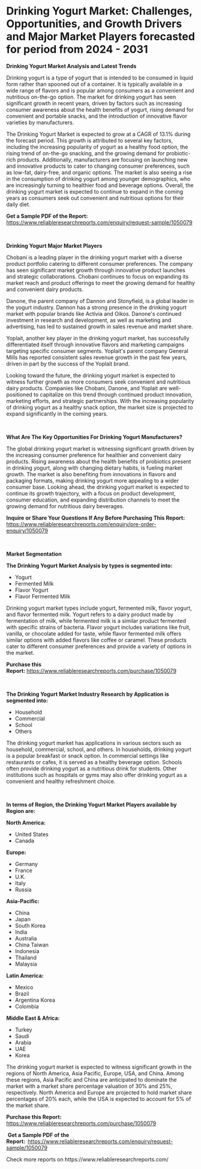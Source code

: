<p><h1>Drinking Yogurt Market: Challenges, Opportunities, and Growth Drivers and Major Market Players forecasted for period from 2024 - 2031</h1></p><p><strong>Drinking Yogurt Market Analysis and Latest Trends</strong></p>
<p><p>Drinking yogurt is a type of yogurt that is intended to be consumed in liquid form rather than spooned out of a container. It is typically available in a wide range of flavors and is popular among consumers as a convenient and nutritious on-the-go option. The market for drinking yogurt has seen significant growth in recent years, driven by factors such as increasing consumer awareness about the health benefits of yogurt, rising demand for convenient and portable snacks, and the introduction of innovative flavor varieties by manufacturers.</p><p>The Drinking Yogurt Market is expected to grow at a CAGR of 13.1% during the forecast period. This growth is attributed to several key factors, including the increasing popularity of yogurt as a healthy food option, the rising trend of on-the-go snacking, and the growing demand for probiotic-rich products. Additionally, manufacturers are focusing on launching new and innovative products to cater to changing consumer preferences, such as low-fat, dairy-free, and organic options. The market is also seeing a rise in the consumption of drinking yogurt among younger demographics, who are increasingly turning to healthier food and beverage options. Overall, the drinking yogurt market is expected to continue to expand in the coming years as consumers seek out convenient and nutritious options for their daily diet.</p></p>
<p><strong>Get a Sample PDF of the Report:&nbsp;</strong> <a href="https://www.reliableresearchreports.com/enquiry/request-sample/1050079">https://www.reliableresearchreports.com/enquiry/request-sample/1050079</a></p>
<p>&nbsp;</p>
<p><strong>Drinking Yogurt Major Market Players</strong></p>
<p><p>Chobani is a leading player in the drinking yogurt market with a diverse product portfolio catering to different consumer preferences. The company has seen significant market growth through innovative product launches and strategic collaborations. Chobani continues to focus on expanding its market reach and product offerings to meet the growing demand for healthy and convenient dairy products.</p><p>Danone, the parent company of Dannon and Stonyfield, is a global leader in the yogurt industry. Dannon has a strong presence in the drinking yogurt market with popular brands like Activia and Oikos. Danone's continued investment in research and development, as well as marketing and advertising, has led to sustained growth in sales revenue and market share.</p><p>Yoplait, another key player in the drinking yogurt market, has successfully differentiated itself through innovative flavors and marketing campaigns targeting specific consumer segments. Yoplait's parent company General Mills has reported consistent sales revenue growth in the past few years, driven in part by the success of the Yoplait brand.</p><p>Looking toward the future, the drinking yogurt market is expected to witness further growth as more consumers seek convenient and nutritious dairy products. Companies like Chobani, Danone, and Yoplait are well-positioned to capitalize on this trend through continued product innovation, marketing efforts, and strategic partnerships. With the increasing popularity of drinking yogurt as a healthy snack option, the market size is projected to expand significantly in the coming years.</p></p>
<p>&nbsp;</p>
<p><strong>What Are The Key Opportunities For Drinking Yogurt Manufacturers?</strong></p>
<p><p>The global drinking yogurt market is witnessing significant growth driven by the increasing consumer preference for healthier and convenient dairy products. Rising awareness about the health benefits of probiotics present in drinking yogurt, along with changing dietary habits, is fueling market growth. The market is also benefiting from innovations in flavors and packaging formats, making drinking yogurt more appealing to a wider consumer base. Looking ahead, the drinking yogurt market is expected to continue its growth trajectory, with a focus on product development, consumer education, and expanding distribution channels to meet the growing demand for nutritious dairy beverages.</p></p>
<p><strong>Inquire or Share Your Questions If Any Before Purchasing This Report:</strong> <a href="https://www.reliableresearchreports.com/enquiry/pre-order-enquiry/1050079">https://www.reliableresearchreports.com/enquiry/pre-order-enquiry/1050079</a></p>
<p>&nbsp;</p>
<p><strong>Market Segmentation</strong></p>
<p><strong>The Drinking Yogurt Market Analysis by types is segmented into:</strong></p>
<p><ul><li>Yogurt</li><li>Fermented Milk</li><li>Flavor Yogurt</li><li>Flavor Fermented Milk</li></ul></p>
<p><p>Drinking yogurt market types include yogurt, fermented milk, flavor yogurt, and flavor fermented milk. Yogurt refers to a dairy product made by fermentation of milk, while fermented milk is a similar product fermented with specific strains of bacteria. Flavor yogurt includes variations like fruit, vanilla, or chocolate added for taste, while flavor fermented milk offers similar options with added flavors like coffee or caramel. These products cater to different consumer preferences and provide a variety of options in the market.</p></p>
<p><strong>Purchase this Report:&nbsp;</strong><a href="https://www.reliableresearchreports.com/purchase/1050079">https://www.reliableresearchreports.com/purchase/1050079</a></p>
<p>&nbsp;</p>
<p><strong>The Drinking Yogurt Market Industry Research by Application is segmented into:</strong></p>
<p><ul><li>Household</li><li>Commercial</li><li>School</li><li>Others</li></ul></p>
<p><p>The drinking yogurt market has applications in various sectors such as household, commercial, school, and others. In households, drinking yogurt is a popular breakfast or snack option. In commercial settings like restaurants or cafes, it is served as a healthy beverage option. Schools often provide drinking yogurt as a nutritious drink for students. Other institutions such as hospitals or gyms may also offer drinking yogurt as a convenient and healthy refreshment choice.</p></p>
<p>&nbsp;</p>
<p><strong>In terms of Region, the Drinking Yogurt Market Players available by Region are:</strong></p>
<p>
    <p> <strong> North America: </strong>
        <ul>
            <li>United States</li>
            <li>Canada</li>
        </ul>
        </p> 
    <p> <strong> Europe: </strong>
        <ul>
            <li>Germany</li>
            <li>France</li>
            <li>U.K.</li>
            <li>Italy</li>
            <li>Russia</li>
        </ul>
        </p> 
    <p> <strong> Asia-Pacific: </strong>
        <ul>
            <li>China</li>
            <li>Japan</li>
            <li>South Korea</li>
            <li>India</li>
            <li>Australia</li>
            <li>China Taiwan</li>
            <li>Indonesia</li>
            <li>Thailand</li>
            <li>Malaysia</li>
        </ul>
        </p> 
    <p> <strong> Latin America: </strong>
        <ul>
            <li>Mexico</li>
            <li>Brazil</li>
            <li>Argentina Korea</li>
            <li>Colombia</li>
        </ul>
        </p> 
    <p> <strong> Middle East & Africa: </strong>
        <ul>
            <li>Turkey</li>
            <li>Saudi</li>
            <li>Arabia</li>
            <li>UAE</li>
            <li>Korea</li>
        </ul>
    </p>
    </p>
<p><p>The drinking yogurt market is expected to witness significant growth in the regions of North America, Asia Pacific, Europe, USA, and China. Among these regions, Asia Pacific and China are anticipated to dominate the market with a market share percentage valuation of 30% and 25%, respectively. North America and Europe are projected to hold market share percentages of 20% each, while the USA is expected to account for 5% of the market share.</p></p>
<p><strong>Purchase this Report: </strong><a href="https://www.reliableresearchreports.com/purchase/1050079">https://www.reliableresearchreports.com/purchase/1050079</a></p>
<p>&nbsp;<strong>Get a Sample PDF of the Report:&nbsp;&nbsp;</strong><a href="https://www.reliableresearchreports.com/enquiry/request-sample/1050079">https://www.reliableresearchreports.com/enquiry/request-sample/1050079</a></p>
<p><strong></strong></p>
<p>Check more reports on https://www.reliableresearchreports.com/</p>